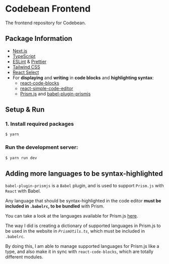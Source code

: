# Codebean Frontend

The frontend repository for Codebean.

## Package Information

- [Next.js](https://nextjs.org/)
- [TypeScript](https://www.typescriptlang.org/)
- [ESLint](https://eslint.org/) & [Prettier](https://prettier.io/)
- [Tailwind CSS](https://tailwindcss.com/)
- [React Select](https://react-select.com/home)
- For **displaying** and **writing** in **code blocks** and **highlighting syntax**:
    - [react-code-blocks](https://github.com/rajinwonderland/react-code-blocks)
    - [react-simple-code-editor](https://github.com/satya164/react-simple-code-editor)
    - [Prism.js](https://prismjs.com/) and [babel-plugin-prismjs](https://github.com/mAAdhaTTah/babel-plugin-prismjs)

## Setup & Run

### 1. Install required packages

```bash
$ yarn
```

### Run the development server:

```bash
$ yarn run dev
```

## Adding more languages to be syntax-highlighted

`babel-plugin-prismjs` is a `Babel` plugin, and is used to support `Prism.js` with `React` with Babel.

Any language that should be syntax-highlighted in the code editor **must be included in `.babelrc`, to be bundled** with Prism.

You can take a look at the languages available for Prism.js [here](https://prismjs.com/).

The way I did is creating a dictionary of supported languages in Prism.js to be used in the website in _`PrismUtils.ts`_, which must be included in `.babelrc`. 

By doing this, I am able to manage supported languages for Prism.js like a type, and also make it in sync with `react-code-blocks`, which are totally different modules.
